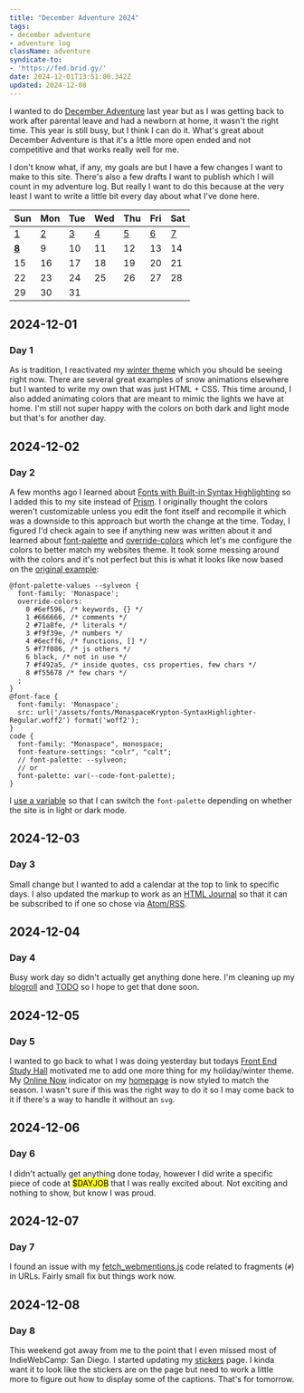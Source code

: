 ```yaml
---
title: "December Adventure 2024"
tags:
- december adventure
- adventure log
className: adventure
syndicate-to:
- 'https://fed.brid.gy/'
date: 2024-12-01T13:51:00.342Z
updated: 2024-12-08
---
```


I wanted to do [December Adventure](https://eli.li/december-adventure) last year but as I was getting back to work after parental leave and had a newborn at home, it wasn't the right time. This year is still busy, but I think I can do it. What's great about December Adventure is that it's a little more open ended and not competitive and that works really well for me.

I don't know what, if any, my goals are but I have a few changes I want to make to this site. There's also a few drafts I want to publish which I will count in my adventure log. But really I want to do this because at the very least I want to write a little bit every day about what I've done here.

| Sun | Mon | Tue | Wed | Thu | Fri | Sat |
| --- | --- | --- | --- | --- | --- | --- |
| [1](#day-1) | [2](#day-2) | [3](#day-3) | [4](#day-4) | [5](#day-5) | [6](#day-6) | [7](#day-7) |
| [**8**](#day-8) | 9 | 10 | 11 | 12 | 13 | 14 |
| 15 | 16 | 17 | 18 | 19 | 20 | 21 |
| 22 | 23 | 24 | 25 | 26 | 27 | 28 |
| 29 | 30 | 31 | | | | |

<section id="log">
	<article id="day-1">
		<h2>2024-12-01</h2>
		<h3>Day 1</h3>
		<p>As is tradition, I reactivated my <a href="https://github.com/benjifs/benji/blob/main/src/scss/_winter.scss">winter theme</a> which you should be seeing right now. There are several great examples of snow animations elsewhere but I wanted to write my own that was just HTML + CSS. This time around, I also added animating colors that are meant to mimic the lights we have at home. I'm still not super happy with the colors on both dark and light mode but that's for another day.</p>
	</article>
	<article id="day-2">
		<h2>2024-12-02</h2>
		<h3>Day 2</h3>
		<p>A few months ago I learned about <a href="https://blog.glyphdrawing.club/font-with-built-in-syntax-highlighting/">Fonts with Built-in Syntax Highlighting</a> so I added this to my site instead of <a href="https://github.com/PrismJS/prism">Prism</a>. I originally thought the colors weren't customizable unless you edit the font itself and recompile it which was a downside to this approach but worth the change at the time. Today, I figured I'd check again to see if anything new was written about it and learned about <a href="https://developer.mozilla.org/en-US/docs/Web/CSS/font-palette">font-palette</a> and <a href="https://developer.mozilla.org/en-US/docs/Web/CSS/@font-palette-values/override-colors">override-colors</a> which let's me configure the colors to better match my websites theme. It took some messing around with the colors and it's not perfect but this is what it looks like now based on the <a href="https://blog.glyphdrawing.club/font-with-built-in-syntax-highlighting#changing-the-color-theme">original example</a>:</p>
		<pre><code>@font-palette-values --sylveon {
  font-family: 'Monaspace';
  override-colors:
    0 #6ef596, /* keywords, {} */
    1 #666666, /* comments */
    2 #71a8fe, /* literals */
    3 #f9f39e, /* numbers */
    4 #6ecff6, /* functions, [] */
    5 #f7f086, /* js others */
    6 black, /* not in use */
    7 #f492a5, /* inside quotes, css properties, few chars */
    8 #f55678 /* few chars */
  ;
}
@font-face {
  font-family: 'Monaspace';
  src: url('/assets/fonts/MonaspaceKrypton-SyntaxHighlighter-Regular.woff2') format('woff2');
}
code {
  font-family: "Monaspace", monospace;
  font-feature-settings: "colr", "calt";
  // font-palette: --sylveon;
  // or
  font-palette: var(--code-font-palette);
}</code></pre>
		<p>I <a href="https://github.com/benjifs/benji/blob/main/src/scss/_sylveon.scss">use a variable</a> so that I can switch the <code>font-palette</code> depending on whether the site is in light or dark mode.</p>
	</article>
	<article id="day-3">
		<h2>2024-12-03</h2>
		<h3>Day 3</h3>
		<p>Small change but I wanted to add a calendar at the top to link to specific days. I also updated the markup to work as an <a href="https://journal.miso.town/">HTML Journal</a> so that it can be subscribed to if one so chose via <a href="https://journal.miso.town/atom?url=https://www.benji.dog/articles/december-adventure-2024/">Atom/RSS</a>.</p>
	</article>
	<article id="day-4">
		<h2>2024-12-04</h2>
		<h3>Day 4</h3>
		<p>Busy work day so didn't actually get anything done here. I'm cleaning up my <a href="/linkroll">blogroll</a> and <a href="/TODO">TODO</a> so I hope to get that done soon.</p>
	</article>
	<article id="day-5">
		<h2>2024-12-05</h2>
		<h3>Day 5</h3>
		<p>I wanted to go back to what I was doing yesterday but todays <a href="https://indieweb.org/Front_End_Study_Hall">Front End Study Hall</a> motivated me to add one more thing for my holiday/winter theme. My <a href="/articles/online-now/">Online Now</a> indicator on my <a href="/">homepage</a> is now styled to match the season. I wasn't sure if this was the right way to do it so I may come back to it if there's a way to handle it without an <code>svg</code>.</p>
	</article>
	<article id="day-6">
		<h2>2024-12-06</h2>
		<h3>Day 6</h3>
		<p>I didn't actually get anything done today, however I did write a specific piece of code at <mark>$DAYJOB</mark> that I was really excited about. Not exciting and nothing to show, but know I was proud.</p>
	</article>
	<article id="day-7">
		<h2>2024-12-07</h2>
		<h3>Day 7</h3>
		<p>I found an issue with my <a href="https://github.com/benjifs/benji/blob/main/plugins/fetch_webmentions.js">fetch_webmentions.js</a> code related to fragments (<code>#</code>) in URLs. Fairly small fix but things work now.</p>
	</article>
	<article id="day-8">
		<h2>2024-12-08</h2>
		<h3>Day 8</h3>
		<p>This weekend got away from me to the point that I even missed most of IndieWebCamp: San Diego. I started updating my <a href="/stickers">stickers</a> page. I kinda want it to look like the stickers are on the page but need to work a little more to figure out how to display some of the captions. That's for tomorrow.</p>
	</article>
</section>